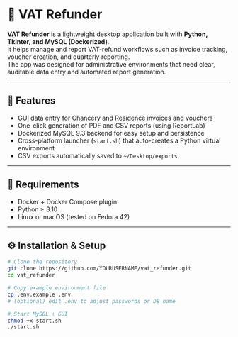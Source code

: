 # 🧾 VAT Refunder

**VAT Refunder** is a lightweight desktop application built with **Python, Tkinter, and MySQL (Dockerized)**.  
It helps manage and report VAT-refund workflows such as invoice tracking, voucher creation, and quarterly reporting.  
The app was designed for administrative environments that need clear, auditable data entry and automated report generation.

---

## 🚀 Features
- GUI data entry for Chancery and Residence invoices and vouchers  
- One-click generation of PDF and CSV reports (using ReportLab)  
- Dockerized MySQL 9.3 backend for easy setup and persistence  
- Cross-platform launcher (`start.sh`) that auto-creates a Python virtual environment  
- CSV exports automatically saved to `~/Desktop/exports`

---

## 🧩 Requirements
- Docker + Docker Compose plugin  
- Python ≥ 3.10  
- Linux or macOS (tested on Fedora 42)

---

## ⚙️ Installation & Setup
```bash
# Clone the repository
git clone https://github.com/YOURUSERNAME/vat_refunder.git
cd vat_refunder

# Copy example environment file
cp .env.example .env
# (optional) edit .env to adjust passwords or DB name

# Start MySQL + GUI
chmod +x start.sh
./start.sh
